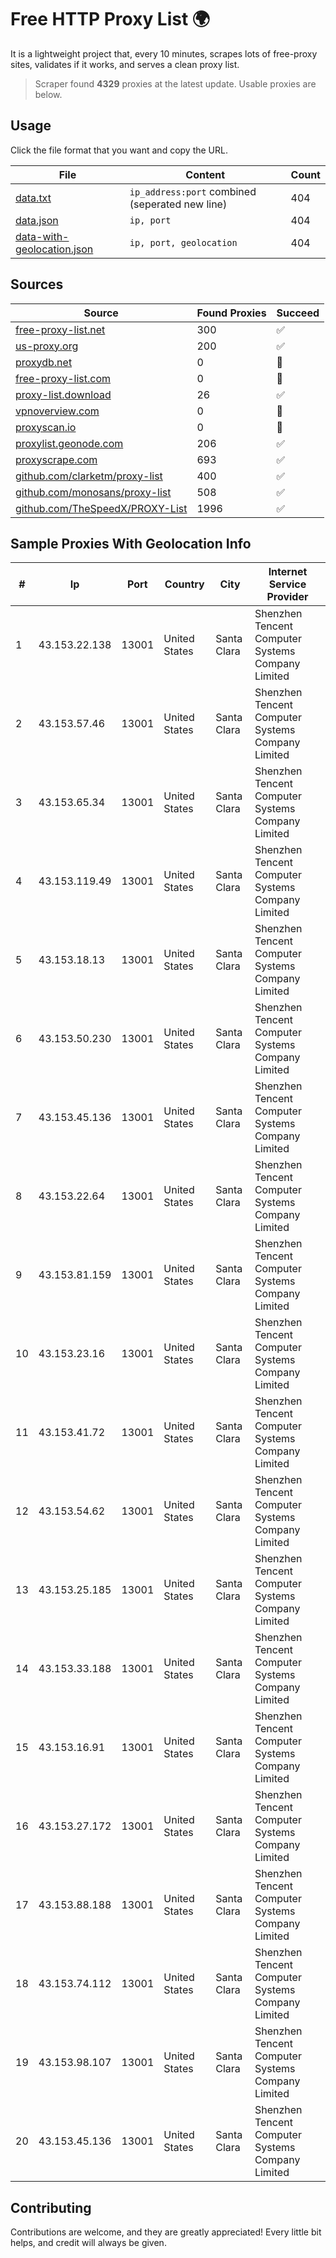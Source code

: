 
# Free HTTP Proxy List 🌍

It is a lightweight project that, every 10 minutes, scrapes lots of free-proxy sites, validates if it works, and serves a clean proxy list.


> Scraper found **4329** proxies at the latest update. Usable proxies are below.

## Usage

Click the file format that you want and copy the URL.


|File|Content|Count|
|----|-------|-----|
|[data.txt](https://raw.githubusercontent.com/themiralay/Proxy-List-World/master/data.txt)|`ip_address:port` combined (seperated new line)|404|
|[data.json](https://raw.githubusercontent.com/themiralay/Proxy-List-World/master/data.json)|`ip, port`|404|
|[data-with-geolocation.json](https://raw.githubusercontent.com/themiralay/Proxy-List-World/master/data-with-geolocation.json)|`ip, port, geolocation`|404|

## Sources

|Source|Found Proxies|Succeed|
|------|-------------|-------|
|[free-proxy-list.net](https://free-proxy-list.net)|300|✅|
|[us-proxy.org](https://www.us-proxy.org)|200|✅|
|[proxydb.net](http://proxydb.net)|0|🚫|
|[free-proxy-list.com](https://free-proxy-list.com/?page=&port=&type%5B%5D=http&type%5B%5D=https&up_time=0&search=Search)|0|🚫|
|[proxy-list.download](https://www.proxy-list.download/HTTP)|26|✅|
|[vpnoverview.com](https://vpnoverview.com/privacy/anonymous-browsing/free-proxy-servers)|0|🚫|
|[proxyscan.io](https://www.proxyscan.io)|0|🚫|
|[proxylist.geonode.com](https://proxylist.geonode.com/api/proxy-list?limit=300&page=1&sort_by=lastChecked&sort_type=desc&protocols=http,https)|206|✅|
|[proxyscrape.com](https://api.proxyscrape.com/v2/?request=displayproxies&protocol=http&timeout=10000&country=all&ssl=all&anonymity=all)|693|✅|
|[github.com/clarketm/proxy-list](https://raw.githubusercontent.com/clarketm/proxy-list/master/proxy-list-raw.txt)|400|✅|
|[github.com/monosans/proxy-list](https://raw.githubusercontent.com/monosans/proxy-list/main/proxies/http.txt)|508|✅|
|[github.com/TheSpeedX/PROXY-List](https://raw.githubusercontent.com/TheSpeedX/PROXY-List/master/http.txt)|1996|✅|


## Sample Proxies With Geolocation Info

|#|Ip|Port|Country|City|Internet Service Provider|
|-|--|----|-------|----|-------------------------|
|1|43.153.22.138|13001|United States|Santa Clara|Shenzhen Tencent Computer Systems Company Limited|
|2|43.153.57.46|13001|United States|Santa Clara|Shenzhen Tencent Computer Systems Company Limited|
|3|43.153.65.34|13001|United States|Santa Clara|Shenzhen Tencent Computer Systems Company Limited|
|4|43.153.119.49|13001|United States|Santa Clara|Shenzhen Tencent Computer Systems Company Limited|
|5|43.153.18.13|13001|United States|Santa Clara|Shenzhen Tencent Computer Systems Company Limited|
|6|43.153.50.230|13001|United States|Santa Clara|Shenzhen Tencent Computer Systems Company Limited|
|7|43.153.45.136|13001|United States|Santa Clara|Shenzhen Tencent Computer Systems Company Limited|
|8|43.153.22.64|13001|United States|Santa Clara|Shenzhen Tencent Computer Systems Company Limited|
|9|43.153.81.159|13001|United States|Santa Clara|Shenzhen Tencent Computer Systems Company Limited|
|10|43.153.23.16|13001|United States|Santa Clara|Shenzhen Tencent Computer Systems Company Limited|
|11|43.153.41.72|13001|United States|Santa Clara|Shenzhen Tencent Computer Systems Company Limited|
|12|43.153.54.62|13001|United States|Santa Clara|Shenzhen Tencent Computer Systems Company Limited|
|13|43.153.25.185|13001|United States|Santa Clara|Shenzhen Tencent Computer Systems Company Limited|
|14|43.153.33.188|13001|United States|Santa Clara|Shenzhen Tencent Computer Systems Company Limited|
|15|43.153.16.91|13001|United States|Santa Clara|Shenzhen Tencent Computer Systems Company Limited|
|16|43.153.27.172|13001|United States|Santa Clara|Shenzhen Tencent Computer Systems Company Limited|
|17|43.153.88.188|13001|United States|Santa Clara|Shenzhen Tencent Computer Systems Company Limited|
|18|43.153.74.112|13001|United States|Santa Clara|Shenzhen Tencent Computer Systems Company Limited|
|19|43.153.98.107|13001|United States|Santa Clara|Shenzhen Tencent Computer Systems Company Limited|
|20|43.153.45.136|13001|United States|Santa Clara|Shenzhen Tencent Computer Systems Company Limited|



## Contributing

Contributions are welcome, and they are greatly appreciated! Every
little bit helps, and credit will always be given.

